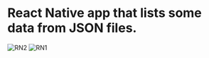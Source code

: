 # React Native app that lists some data from JSON files.


![RN2](https://github.com/JackDust24/interpass/assets/20626170/afbe04a9-9411-4512-ae87-1ff47618212c)
![RN1](https://github.com/JackDust24/interpass/assets/20626170/1aca3984-70aa-4917-9f98-fc4331eba646)

